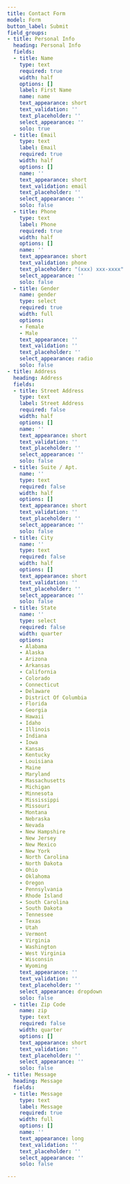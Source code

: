 ```yaml
---
title: Contact Form
model: Form
button_label: Submit
field_groups:
- title: Personal Info
  heading: Personal Info
  fields:
  - title: Name
    type: text
    required: true
    width: half
    options: []
    label: First Name
    name: name
    text_appearance: short
    text_validation: ''
    text_placeholder: ''
    select_appearance: ''
    solo: true
  - title: Email
    type: text
    label: Email
    required: true
    width: half
    options: []
    name: ''
    text_appearance: short
    text_validation: email
    text_placeholder: ''
    select_appearance: ''
    solo: false
  - title: Phone
    type: text
    label: Phone
    required: true
    width: half
    options: []
    name: ''
    text_appearance: short
    text_validation: phone
    text_placeholder: "(xxx) xxx-xxxx"
    select_appearance: ''
    solo: false
  - title: Gender
    name: gender
    type: select
    required: true
    width: full
    options:
    - Female
    - Male
    text_appearance: ''
    text_validation: ''
    text_placeholder: ''
    select_appearance: radio
    solo: false
- title: Address
  heading: Address
  fields:
  - title: Street Address
    type: text
    label: Street Address
    required: false
    width: half
    options: []
    name: ''
    text_appearance: short
    text_validation: ''
    text_placeholder: ''
    select_appearance: ''
    solo: false
  - title: Suite / Apt.
    name: ''
    type: text
    required: false
    width: half
    options: []
    text_appearance: short
    text_validation: ''
    text_placeholder: ''
    select_appearance: ''
    solo: false
  - title: City
    name: ''
    type: text
    required: false
    width: half
    options: []
    text_appearance: short
    text_validation: ''
    text_placeholder: ''
    select_appearance: ''
    solo: false
  - title: State
    name: ''
    type: select
    required: false
    width: quarter
    options:
    - Alabama
    - Alaska
    - Arizona
    - Arkansas
    - California
    - Colorado
    - Connecticut
    - Delaware
    - District Of Columbia
    - Florida
    - Georgia
    - Hawaii
    - Idaho
    - Illinois
    - Indiana
    - Iowa
    - Kansas
    - Kentucky
    - Louisiana
    - Maine
    - Maryland
    - Massachusetts
    - Michigan
    - Minnesota
    - Mississippi
    - Missouri
    - Montana
    - Nebraska
    - Nevada
    - New Hampshire
    - New Jersey
    - New Mexico
    - New York
    - North Carolina
    - North Dakota
    - Ohio
    - Oklahoma
    - Oregon
    - Pennsylvania
    - Rhode Island
    - South Carolina
    - South Dakota
    - Tennessee
    - Texas
    - Utah
    - Vermont
    - Virginia
    - Washington
    - West Virginia
    - Wisconsin
    - Wyoming
    text_appearance: ''
    text_validation: ''
    text_placeholder: ''
    select_appearance: dropdown
    solo: false
  - title: Zip Code
    name: zip
    type: text
    required: false
    width: quarter
    options: []
    text_appearance: short
    text_validation: ''
    text_placeholder: ''
    select_appearance: ''
    solo: false
- title: Message
  heading: Message
  fields:
  - title: Message
    type: text
    label: Message
    required: true
    width: full
    options: []
    name: ''
    text_appearance: long
    text_validation: ''
    text_placeholder: ''
    select_appearance: ''
    solo: false

---
```


